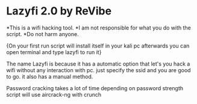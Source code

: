 # Lazyfi 2.0 by ReVibe

*This is a wifi hacking tool.
*I am not responsible for what you do with the script.
*Do not harm anyone.

{On your first run script will install itself in your kali pc
afterwards you can open terminal and type lazyfi to run it} 

The name Lazyfi is because it has a automatic option that let's you hack a wifi without any interaction with pc.
just specify the ssid and you are good to go.
it also has a manual method.

Password cracking takes a lot of time depending on password strength
script will use aircrack-ng with crunch



